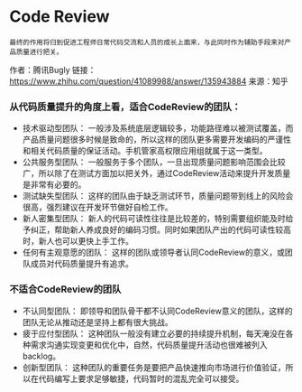 # Code Review

```
最终的作用将归到促进工程师日常代码交流和人员的成长上面来，与此同时作为辅助手段来对产品质量进行把关。
```

作者：腾讯Bugly
链接：https://www.zhihu.com/question/41089988/answer/135943884
来源：知乎

### 从代码质量提升的角度上看，适合CodeReview的团队：

* 技术驱动型团队：
一般涉及系统底层逻辑较多，功能路径难以被测试覆盖，而产品质量问题很多时候是致命的，所以这样的团队更多需要开发编码的严谨性和相关代码质量的保证活动。手机管家高权限应用组就属于这一类型。
* 公共服务型团队：
一般服务于多个团队，一旦出现质量问题影响范围会比较广，所以除了在测试方面加以把关外，通过CodeReview活动来提升开发质量是非常有必要的。
* 测试缺失型团队：
这样的团队由于缺乏测试环节，质量问题带到线上的风险会很高，强烈建议在开发环节做好自检工作。
* 新人密集型团队：
新人的代码可读性往往是比较差的，特别需要组织能及时给予纠正，帮助新人养成良好的编码习惯。同时如果团队产出的代码可读性较高时，新人也可以更快上手工作。
* 任何有主观意愿的团队：
这样的团队或领导者认同CodeReview的意义，或团队成员对代码质量提升有追求。

### 不适合CodeReview的团队
* 不认同型团队：
即领导和团队骨干都不认同CodeReview意义的团队，这样的团队无论从推动还是坚持上都有很大挑战。
* 疲于应付型团队：
这种团队一般没有建立必要的持续提升机制，每天淹没在各种需求沟通实现变更和优化中，自然，代码质量提升活动也很难被列入backlog。
* 创新型团队：
这种团队的重要任务是要把产品快速推向市场进行价值验证，所以在代码编写上要求足够敏捷，代码暂时的混乱完全可以接受。 

